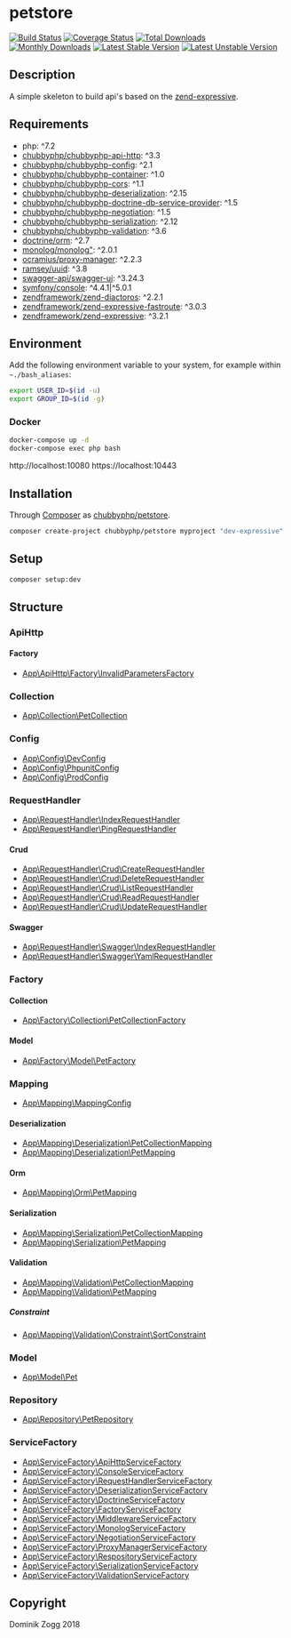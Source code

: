 # petstore

[![Build Status](https://api.travis-ci.org/chubbyphp/petstore.png?branch=expressive)](https://travis-ci.org/chubbyphp/petstore)
[![Coverage Status](https://coveralls.io/repos/github/chubbyphp/petstore/badge.svg?branch=expressive)](https://coveralls.io/github/chubbyphp/petstore?branch=expressive)
[![Total Downloads](https://poser.pugx.org/chubbyphp/petstore/downloads.png)](https://packagist.org/packages/chubbyphp/petstore)
[![Monthly Downloads](https://poser.pugx.org/chubbyphp/petstore/d/monthly)](https://packagist.org/packages/chubbyphp/petstore)
[![Latest Stable Version](https://poser.pugx.org/chubbyphp/petstore/v/stable.png)](https://packagist.org/packages/chubbyphp/petstore)
[![Latest Unstable Version](https://poser.pugx.org/chubbyphp/petstore/v/unstable)](https://packagist.org/packages/chubbyphp/petstore)

## Description

A simple skeleton to build api's based on the [zend-expressive][1].

## Requirements

 * php: ^7.2
 * [chubbyphp/chubbyphp-api-http][3]: ^3.3
 * [chubbyphp/chubbyphp-config][4]: ^2.1
 * [chubbyphp/chubbyphp-container][5]: ^1.0
 * [chubbyphp/chubbyphp-cors][6]: ^1.1
 * [chubbyphp/chubbyphp-deserialization][7]: ^2.15
 * [chubbyphp/chubbyphp-doctrine-db-service-provider][8]: ^1.5
 * [chubbyphp/chubbyphp-negotiation][9]: ^1.5
 * [chubbyphp/chubbyphp-serialization][10]: ^2.12
 * [chubbyphp/chubbyphp-validation][11]: ^3.6
 * [doctrine/orm][12]: ^2.7
 * [monolog/monolog"][13]: ^2.0.1
 * [ocramius/proxy-manager][14]: ^2.2.3
 * [ramsey/uuid][15]: ^3.8
 * [swagger-api/swagger-ui][16]: ^3.24.3
 * [symfony/console][17]: ^4.4.1|^5.0.1
 * [zendframework/zend-diactoros][18]: ^2.2.1
 * [zendframework/zend-expressive-fastroute][19]: ^3.0.3
 * [zendframework/zend-expressive][20]: ^3.2.1

## Environment

Add the following environment variable to your system, for example within `~./bash_aliases`:

```sh
export USER_ID=$(id -u)
export GROUP_ID=$(id -g)
```

### Docker

```sh
docker-compose up -d
docker-compose exec php bash
```

http://localhost:10080
https://localhost:10443

## Installation

Through [Composer](http://getcomposer.org) as [chubbyphp/petstore][40].

```bash
composer create-project chubbyphp/petstore myproject "dev-expressive"
```

## Setup

```sh
composer setup:dev
```

## Structure

### ApiHttp

#### Factory

 * [App\ApiHttp\Factory\InvalidParametersFactory][50]

### Collection

 * [App\Collection\PetCollection][60]

### Config

 * [App\Config\DevConfig][70]
 * [App\Config\PhpunitConfig][71]
 * [App\Config\ProdConfig][72]

### RequestHandler

 * [App\RequestHandler\IndexRequestHandler][80]
 * [App\RequestHandler\PingRequestHandler][81]

#### Crud

 * [App\RequestHandler\Crud\CreateRequestHandler][82]
 * [App\RequestHandler\Crud\DeleteRequestHandler][83]
 * [App\RequestHandler\Crud\ListRequestHandler][84]
 * [App\RequestHandler\Crud\ReadRequestHandler][85]
 * [App\RequestHandler\Crud\UpdateRequestHandler][86]

#### Swagger

 * [App\RequestHandler\Swagger\IndexRequestHandler][87]
 * [App\RequestHandler\Swagger\YamlRequestHandler][88]

### Factory

#### Collection

 * [App\Factory\Collection\PetCollectionFactory][100]

#### Model

 * [App\Factory\Model\PetFactory][101]

### Mapping

 * [App\Mapping\MappingConfig][110]

#### Deserialization

 * [App\Mapping\Deserialization\PetCollectionMapping][111]
 * [App\Mapping\Deserialization\PetMapping][112]

#### Orm

 * [App\Mapping\Orm\PetMapping][113]

#### Serialization

 * [App\Mapping\Serialization\PetCollectionMapping][114]
 * [App\Mapping\Serialization\PetMapping][115]

#### Validation

 * [App\Mapping\Validation\PetCollectionMapping][116]
 * [App\Mapping\Validation\PetMapping][117]

##### Constraint

* [App\Mapping\Validation\Constraint\SortConstraint][118]

### Model

 * [App\Model\Pet][140]

### Repository

 * [App\Repository\PetRepository][150]

### ServiceFactory

 * [App\ServiceFactory\ApiHttpServiceFactory][160]
 * [App\ServiceFactory\ConsoleServiceFactory][161]
 * [App\ServiceFactory\RequestHandlerServiceFactory][162]
 * [App\ServiceFactory\DeserializationServiceFactory][163]
 * [App\ServiceFactory\DoctrineServiceFactory][164]
 * [App\ServiceFactory\FactoryServiceFactory][165]
 * [App\ServiceFactory\MiddlewareServiceFactory][166]
 * [App\ServiceFactory\MonologServiceFactory][167]
 * [App\ServiceFactory\NegotiationServiceFactory][168]
 * [App\ServiceFactory\ProxyManagerServiceFactory][169]
 * [App\ServiceFactory\RespositoryServiceFactory][170]
 * [App\ServiceFactory\SerializationServiceFactory][171]
 * [App\ServiceFactory\ValidationServiceFactory][172]

## Copyright

Dominik Zogg 2018

[1]: https://docs.zendframework.com/zend-expressive/

[3]: https://packagist.org/packages/chubbyphp/chubbyphp-api-http
[4]: https://packagist.org/packages/chubbyphp/chubbyphp-config
[5]: https://packagist.org/packages/chubbyphp/chubbyphp-container
[6]: https://packagist.org/packages/chubbyphp/chubbyphp-cors
[7]: https://packagist.org/packages/chubbyphp/chubbyphp-deserialization
[8]: https://packagist.org/packages/chubbyphp/chubbyphp-doctrine-db-service-provider
[9]: https://packagist.org/packages/chubbyphp/chubbyphp-negotiation
[10]: https://packagist.org/packages/chubbyphp/chubbyphp-serialization
[11]: https://packagist.org/packages/chubbyphp/chubbyphp-validation
[12]: https://packagist.org/packages/doctrine/orm
[13]: https://packagist.org/packages/monolog/monolog
[14]: https://packagist.org/packages/ocramius/proxy-manager
[15]: https://packagist.org/packages/ramsey/uuid
[16]: https://packagist.org/packages/swagger-api/swagger-ui
[17]: https://packagist.org/packages/symfony/console
[18]: https://packagist.org/packages/zend-diactoros
[19]: https://packagist.org/packages/zendframework/zend-expressive-fastroute
[20]: https://packagist.org/packages/zendframework/zend-expressive

[40]: https://packagist.org/packages/chubbyphp/petstore

[50]: app/ApiHttp/Factory/InvalidParametersFactory.php

[60]: app/Collection/PetCollection.php

[70]: app/Config/DevConfig.php
[71]: app/Config/PhpunitConfig.php
[72]: app/Config/ProdConfig.php

[80]: app/RequestHandler/IndexRequestHandler.php
[81]: app/RequestHandler/PingRequestHandler.php
[82]: app/RequestHandler/Crud/CreateRequestHandler.php
[83]: app/RequestHandler/Crud/DeleteRequestHandler.php
[84]: app/RequestHandler/Crud/ListRequestHandler.php
[85]: app/RequestHandler/Crud/ReadRequestHandler.php
[86]: app/RequestHandler/Crud/UpdateRequestHandler.php
[87]: app/RequestHandler/Swagger/IndexRequestHandler.php
[88]: app/RequestHandler/Swagger/YamlRequestHandler.php

[100]: app/Factory/Collection/PetCollectionFactory.php
[101]: app/Factory/Model/PetFactory.php

[110]: app/Mapping/MappingConfig.php
[111]: app/Mapping/Deserialization/PetCollectionMapping.php
[112]: app/Mapping/Deserialization/PetMapping.php
[113]: app/Mapping/Orm/PetMapping.php
[114]: app/Mapping/Serialization/PetCollectionMapping.php
[115]: app/Mapping/Serialization/PetMapping.php
[116]: app/Mapping/Validation/PetCollectionMapping.php
[117]: app/Mapping/Validation/PetMapping.php
[118]: app/Mapping/Validation/Constraint/SortConstraint.php

[140]: app/Model/Pet.php

[150]: app/Repository/PetRepository.php

[160]: app/ServiceFactory/ApiHttpServiceFactory.php
[161]: app/ServiceFactory/ConsoleServiceFactory.php
[162]: app/ServiceFactory/RequestHandlerServiceFactory.php
[163]: app/ServiceFactory/DeserializationServiceFactory.php
[164]: app/ServiceFactory/DoctrineServiceFactory.php
[165]: app/ServiceFactory/FactoryServiceFactory.php
[166]: app/ServiceFactory/MiddlewareServiceFactory.php
[167]: app/ServiceFactory/MonologServiceFactory.php
[168]: app/ServiceFactory/NegotiationServiceFactory.php
[169]: app/ServiceFactory/ProxyManagerServiceFactory.php
[170]: app/ServiceFactory/RespositoryServiceFactory.php
[171]: app/ServiceFactory/SerializationServiceFactory.php
[172]: app/ServiceFactory/ValidationServiceFactory.php
